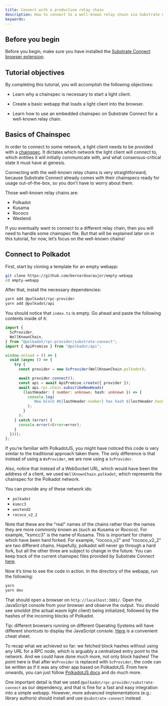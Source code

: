 ```yaml
---
title: Connect with a production relay chain
description: How to connect to a well-known relay chain via Substrate Connect.
keywords:
---
```


## Before you begin

Before you begin, make sure you have installed the [Substrate Connect browser extension](/tutorials/light-clients/substrate-connect/).

## Tutorial objectives

By completing this tutorial, you will accomplish the following objectives:

- Learn why a chainspec is necessary to start a light client.

- Create a basic webapp that loads a light client into the browser.

- Learn how to use an embedded chainspec on Substrate Connect for a well-known relay chain.

## Basics of Chainspec 

In order to connect to some network, a light client needs to be provided with a [chainspec](https://docs.substrate.io/v3/runtime/chain-specs/). It dictates which network the light client will connect to, which entities it will initially communicate with, and what consensus-critical state it must have at genesis.

Connecting with the well-known relay chains is very straightforward, because Substrate Connect already comes with their chainspecs ready for usage out-of-the-box, so you don’t have to worry about them.

Those well-known relay chains are:
- Polkadot
- Kusama
- Rococo
- Westend

If you eventually want to connect to a different relay chain, then you will need to handle some chainspec file. But that will be explained later on in this tutorial, for now, let’s focus on the well-known chains!

## Connect to Polkadot

First, start by cloning a template for an empty webapp:
```bash
git clone https://github.com/bernardoaraujor/empty-webapp
cd empty-webapp
```

After that, install the necessary dependencies:
```bash
yarn add @polkadot/rpc-provider
yarn add @polkadot/api
```

You should notice that `index.ts` is empty. Go ahead and paste the following contents inside of it:
```typescript
import {
  ScProvider,
  WellKnownChain,
} from "@polkadot/rpc-provider/substrate-connect";
import { ApiPromise } from "@polkadot/api";

window.onload = () => {
  void (async () => {
    try {
      const provider = new ScProvider(WellKnownChain.polkadot);

      await provider.connect();
      const api = await ApiPromise.create({ provider });
      await api.rpc.chain.subscribeNewHeads(
        (lastHeader: { number: unknown; hash: unknown }) => {
          console.log(
            `New block #${lastHeader.number} has hash ${lastHeader.hash}`
          );
        }
      );
    } catch (error) {
      console.error(<Error>error);
    }
  })();
};

```

If you’re familiar with PolkadotJS, you might have noticed this code is very similar to the traditional approach taken there. The only difference is that instead of using a `WsProvider`, we are now using a `ScProvider`.

Also, notice that instead of a WebSocket URL, which would have been the address of a client, we used `WellKnownChain.polkadot`, which represents the chainspec for the Polkadot network.

You can provide any of these network ids:
- `polkadot`
- `ksmcc3`
- `westend2`
- `rococo_v2_2`

Note that these are the "real" names of the chains rather than the names they are more commonly known as (such as Kusama or Rococo). For example, "ksmcc3" is the name of Kusama. This is important for chains which have been hard forked. For example, “rococo_v2" and "rococo_v2_2" are two different chains. Hopefully, polkadot will never go through a hard fork, but all the other three are subject to change in the future. You can keep track of the current chainspec files provided by Substrate Connect [here](https://bit.ly/3NQl48N).

Now it’s time to see the code in action. In the directory of the webapp, run the following:

```bash
yarn
yarn dev
```

That should open a browser on `http://localhost:3001/`. Open the JavaScript console from your browser and observe the output. You should see smoldot (the actual wasm light client) being initialized, followed by the hashes of the incoming blocks of Polkadot.

Tip: different browsers running on different Operating Systems will have different shortcuts to display the JavaScript  console. [Here](https://webmasters.stackexchange.com/a/77337) is a convenient cheat sheet.

To recap what we achieved so far: we fetched block hashes without using any URL for a RPC node, which is arguably a centralized entry point to the network. And we could have done much more, not only block hashes! The point here is that after `WsProvider` is replaced with `ScProvider`, the code can be written as if it was any other app based on PolkadotJS. From here onwards, you can just follow [PolkadotJS docs](https://polkadot.js.org/docs/) and do much more.

One important detail is that we used `@polkadot/rpc-provider/substrate-connect` as our dependency, and that is fine for a fast and easy integration into a simple webapp. However, more advanced implementations (e.g.: library authors) should install and use `@substrate-connect` instead.
